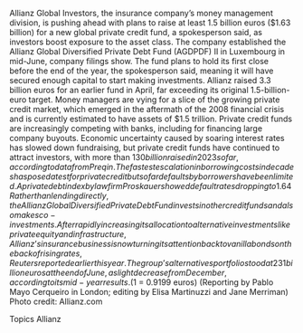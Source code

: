 Allianz Global Investors, the insurance company’s money management division, is pushing ahead with plans to raise at least 1.5 billion euros ($1.63 billion) for a new global private credit fund, a spokesperson said, as investors boost exposure to the asset class.
The company established the Allianz Global Diversified Private Debt Fund (AGDPDF) II in Luxembourg in mid-June, company filings show.
The fund plans to hold its first close before the end of the year, the spokesperson said, meaning it will have secured enough capital to start making investments.
Allianz raised 3.3 billion euros for an earlier fund in April, far exceeding its original 1.5-billion-euro target.
Money managers are vying for a slice of the growing private credit market, which emerged in the aftermath of the 2008 financial crisis and is currently estimated to have assets of $1.5 trillion. Private credit funds are increasingly competing with banks, including for financing large company buyouts.
Economic uncertainty caused by soaring interest rates has slowed down fundraising, but private credit funds have continued to attract investors, with more than $130 billion raised in 2023 so far, according to data from Preqin.
The fastest escalation in borrowing costs in decades has posed a test for private credit but so far defaults by borrowers have been limited.
A private debt index by law firm Proskauer showed default rates dropping to 1.64% in the second quarter of 2023, after two consecutive quarters of increases.
Rather than lending directly, the Allianz Global Diversified Private Debt Fund invests in other credit funds and also makes co-investments.
After rapidly increasing its allocation to alternative investments like private equity and infrastructure, Allianz’s insurance business is now turning its attention back to vanilla bonds on the back of rising rates, Reuters reported earlier this year.
The group’s alternatives portfolio stood at 231 billion euros at the end of June, a slight decrease from December, according to its mid-year results.
($1 = 0.9199 euros)
(Reporting by Pablo Mayo Cerqueiro in London; editing by Elisa Martinuzzi and Jane Merriman)
Photo credit: Allianz.com

Topics
Allianz
